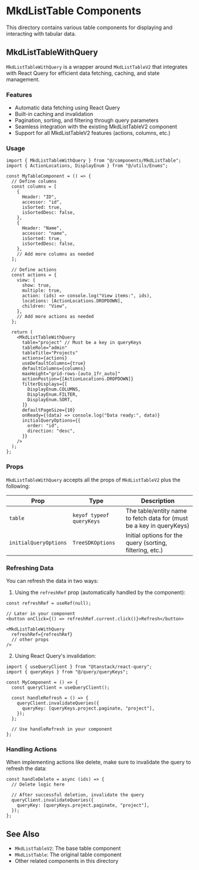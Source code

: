 # MkdListTable Components

This directory contains various table components for displaying and interacting with tabular data.

## MkdListTableWithQuery

`MkdListTableWithQuery` is a wrapper around `MkdListTableV2` that integrates with React Query for efficient data fetching, caching, and state management.

### Features

- Automatic data fetching using React Query
- Built-in caching and invalidation
- Pagination, sorting, and filtering through query parameters
- Seamless integration with the existing MkdListTableV2 component
- Support for all MkdListTableV2 features (actions, columns, etc.)

### Usage

```tsx
import { MkdListTableWithQuery } from "@/components/MkdListTable";
import { ActionLocations, DisplayEnum } from "@/utils/Enums";

const MyTableComponent = () => {
  // Define columns
  const columns = [
    {
      Header: "ID",
      accessor: "id",
      isSorted: true,
      isSortedDesc: false,
    },
    {
      Header: "Name",
      accessor: "name",
      isSorted: true,
      isSortedDesc: false,
    },
    // Add more columns as needed
  ];

  // Define actions
  const actions = {
    view: {
      show: true,
      multiple: true,
      action: (ids) => console.log("View items:", ids),
      locations: [ActionLocations.DROPDOWN],
      children: "View",
    },
    // Add more actions as needed
  };

  return (
    <MkdListTableWithQuery
      table="project" // Must be a key in queryKeys
      tableRole="admin"
      tableTitle="Projects"
      actions={actions}
      useDefaultColumns={true}
      defaultColumns={columns}
      maxHeight="grid-rows-[auto_1fr_auto]"
      actionPostion={[ActionLocations.DROPDOWN]}
      filterDisplays={[
        DisplayEnum.COLUMNS,
        DisplayEnum.FILTER,
        DisplayEnum.SORT,
      ]}
      defaultPageSize={10}
      onReady={(data) => console.log("Data ready:", data)}
      initialQueryOptions={{
        order: "id",
        direction: "desc",
      }}
    />
  );
};
```

### Props

`MkdListTableWithQuery` accepts all the props of `MkdListTableV2` plus the following:

| Prop | Type | Description |
|------|------|-------------|
| `table` | `keyof typeof queryKeys` | The table/entity name to fetch data for (must be a key in queryKeys) |
| `initialQueryOptions` | `TreeSDKOptions` | Initial options for the query (sorting, filtering, etc.) |

### Refreshing Data

You can refresh the data in two ways:

1. Using the `refreshRef` prop (automatically handled by the component):

```tsx
const refreshRef = useRef(null);

// Later in your component
<button onClick={() => refreshRef.current.click()}>Refresh</button>

<MkdListTableWithQuery
  refreshRef={refreshRef}
  // other props
/>
```

2. Using React Query's invalidation:

```tsx
import { useQueryClient } from "@tanstack/react-query";
import { queryKeys } from "@/query/queryKeys";

const MyComponent = () => {
  const queryClient = useQueryClient();
  
  const handleRefresh = () => {
    queryClient.invalidateQueries({
      queryKey: [queryKeys.project.paginate, "project"],
    });
  };
  
  // Use handleRefresh in your component
};
```

### Handling Actions

When implementing actions like delete, make sure to invalidate the query to refresh the data:

```tsx
const handleDelete = async (ids) => {
  // Delete logic here
  
  // After successful deletion, invalidate the query
  queryClient.invalidateQueries({
    queryKey: [queryKeys.project.paginate, "project"],
  });
};
```

## See Also

- `MkdListTableV2`: The base table component
- `MkdListTable`: The original table component
- Other related components in this directory
